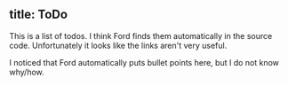 title: ToDo
---

This is a list of todos. I think Ford finds them automatically in the source code. Unfortunately it looks like the links aren't very useful. 

I noticed that Ford automatically puts bullet points here, but I do not know why/how. 